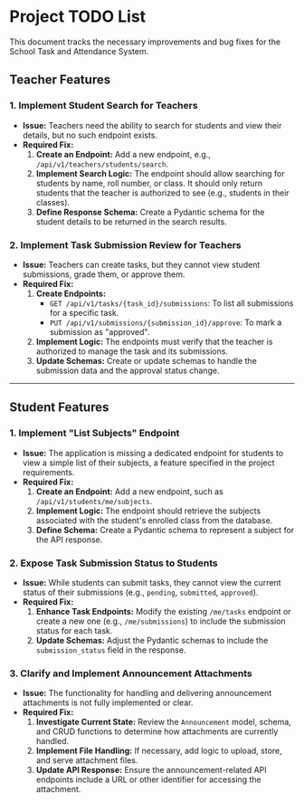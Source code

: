 # Project TODO List

This document tracks the necessary improvements and bug fixes for the School Task and Attendance System.

## Teacher Features

### 1. Implement Student Search for Teachers

- **Issue:** Teachers need the ability to search for students and view their details, but no such endpoint exists.
- **Required Fix:**
    1.  **Create an Endpoint:** Add a new endpoint, e.g., `/api/v1/teachers/students/search`.
    2.  **Implement Search Logic:** The endpoint should allow searching for students by name, roll number, or class. It should only return students that the teacher is authorized to see (e.g., students in their classes).
    3.  **Define Response Schema:** Create a Pydantic schema for the student details to be returned in the search results.

### 2. Implement Task Submission Review for Teachers

- **Issue:** Teachers can create tasks, but they cannot view student submissions, grade them, or approve them.
- **Required Fix:**
    1.  **Create Endpoints:**
        -   `GET /api/v1/tasks/{task_id}/submissions`: To list all submissions for a specific task.
        -   `PUT /api/v1/submissions/{submission_id}/approve`: To mark a submission as "approved".
    2.  **Implement Logic:** The endpoints must verify that the teacher is authorized to manage the task and its submissions.
    3.  **Update Schemas:** Create or update schemas to handle the submission data and the approval status change.

---

## Student Features

### 1. Implement "List Subjects" Endpoint

- **Issue:** The application is missing a dedicated endpoint for students to view a simple list of their subjects, a feature specified in the project requirements.
- **Required Fix:**
    1.  **Create an Endpoint:** Add a new endpoint, such as `/api/v1/students/me/subjects`.
    2.  **Implement Logic:** The endpoint should retrieve the subjects associated with the student's enrolled class from the database.
    3.  **Define Schema:** Create a Pydantic schema to represent a subject for the API response.

### 2. Expose Task Submission Status to Students

- **Issue:** While students can submit tasks, they cannot view the current status of their submissions (e.g., `pending`, `submitted`, `approved`).
- **Required Fix:**
    1.  **Enhance Task Endpoints:** Modify the existing `/me/tasks` endpoint or create a new one (e.g., `/me/submissions`) to include the submission status for each task.
    2.  **Update Schemas:** Adjust the Pydantic schemas to include the `submission_status` field in the response.

### 3. Clarify and Implement Announcement Attachments

- **Issue:** The functionality for handling and delivering announcement attachments is not fully implemented or clear.
- **Required Fix:**
    1.  **Investigate Current State:** Review the `Announcement` model, schema, and CRUD functions to determine how attachments are currently handled.
    2.  **Implement File Handling:** If necessary, add logic to upload, store, and serve attachment files.
    3.  **Update API Response:** Ensure the announcement-related API endpoints include a URL or other identifier for accessing the attachment.
